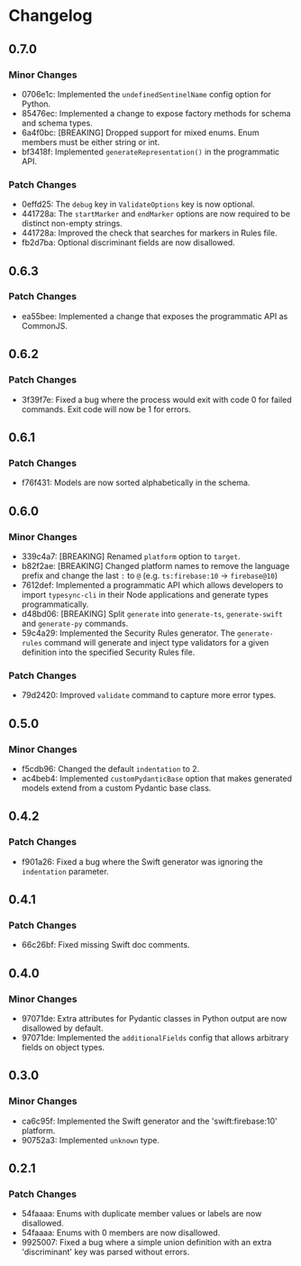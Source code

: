 # Changelog

## 0.7.0

### Minor Changes

- 0706e1c: Implemented the `undefinedSentinelName` config option for Python.
- 85476ec: Implemented a change to expose factory methods for schema and schema types.
- 6a4f0bc: [BREAKING] Dropped support for mixed enums. Enum members must be either string or int.
- bf3418f: Implemented `generateRepresentation()` in the programmatic API.

### Patch Changes

- 0effd25: The `debug` key in `ValidateOptions` key is now optional.
- 441728a: The `startMarker` and `endMarker` options are now required to be distinct non-empty strings.
- 441728a: Improved the check that searches for markers in Rules file.
- fb2d7ba: Optional discriminant fields are now disallowed.

## 0.6.3

### Patch Changes

- ea55bee: Implemented a change that exposes the programmatic API as CommonJS.

## 0.6.2

### Patch Changes

- 3f39f7e: Fixed a bug where the process would exit with code 0 for failed commands. Exit code will now be 1 for errors.

## 0.6.1

### Patch Changes

- f76f431: Models are now sorted alphabetically in the schema.

## 0.6.0

### Minor Changes

- 339c4a7: [BREAKING] Renamed `platform` option to `target`.
- b82f2ae: [BREAKING] Changed platform names to remove the language prefix and change the last `:` to `@` (e.g. `ts:firebase:10` -> `firebase@10`)
- 7612def: Implemented a programmatic API which allows developers to import `typesync-cli` in their Node applications and generate types programmatically.
- d48bd06: [BREAKING] Split `generate` into `generate-ts`, `generate-swift` and `generate-py` commands.
- 59c4a29: Implemented the Security Rules generator. The `generate-rules` command will generate and inject type validators for a given definition into the specified Security Rules file.

### Patch Changes

- 79d2420: Improved `validate` command to capture more error types.

## 0.5.0

### Minor Changes

- f5cdb96: Changed the default `indentation` to 2.
- ac4beb4: Implemented `customPydanticBase` option that makes generated models extend from a custom Pydantic base class.

## 0.4.2

### Patch Changes

- f901a26: Fixed a bug where the Swift generator was ignoring the `indentation` parameter.

## 0.4.1

### Patch Changes

- 66c26bf: Fixed missing Swift doc comments.

## 0.4.0

### Minor Changes

- 97071de: Extra attributes for Pydantic classes in Python output are now disallowed by default.
- 97071de: Implemented the `additionalFields` config that allows arbitrary fields on object types.

## 0.3.0

### Minor Changes

- ca6c95f: Implemented the Swift generator and the 'swift:firebase:10' platform.
- 90752a3: Implemented `unknown` type.

## 0.2.1

### Patch Changes

- 54faaaa: Enums with duplicate member values or labels are now disallowed.
- 54faaaa: Enums with 0 members are now disallowed.
- 9925007: Fixed a bug where a simple union definition with an extra 'discriminant' key was parsed without errors.
